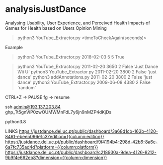 # analysisJustDance

Analysing Usability, User Experience, and Perceived Health Impacts of Games for Health based on Users Opinion Mining


> python3 YouTube_Extractor.py <Begin Date: YYYY-MM-DD> <Number of jump days> <timeToCheckAgain(seconds)> <check new comments> <search Game>

Example
> python3 YouTube_Extractor.py 2018-02-03 5 5 True

> python3 YouTube_Extractor.py 2011-02-20 3650 2 False 'Just Dance Wii U' 
> python3 YouTube_Extractor.py 2011-02-20 3800 2 False 'just dance' 
python3 addAnnotations.py 2011-02-20 3800 2 False 'just dance' 
> python3 YouTube_Extractor.py 2009-06-08 4380 2 False 'random' 

CTRL+Z -> PAUSE
fg -> resume

ssh admin@193.137.203.84
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

python3.8


LINKS
https://justdance.dei.uc.pt/public/dashboard/3a68d1cb-163b-4120-8461-ebee5096e1c3?edition={{column:edition}}
https://justdance.dei.uc.pt/public/dashboard/9f4194b4-298d-42b6-8a6e-6a7fc735ad4d?platform={{column:platform}}
https://justdance.dei.uc.pt/public/dashboard/c218930a-9dea-4126-8212-9b9f4e662eb8?dimension={{column:dimension}}
